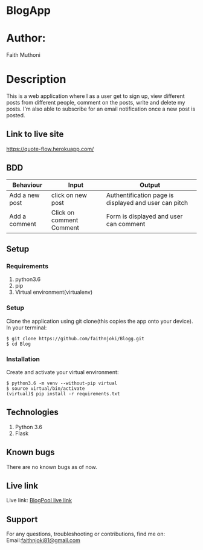 # BlogApp

# Author:
Faith Muthoni

# Description
This is a web application where I as a user get to sign up, view different posts from different people, comment on the posts, write and delete my posts. I'm also able to subscribe for an email notification once a new post is posted.

## Link to live site
https://quote-flow.herokuapp.com/

## BDD
| Behaviour	                       | Input	                 | Output                                                 |
|----------------------------------|-------------------------|--------------------------------------------------------|
| Add a new post                   |	click on new post      | Authentification page is displayed and user can pitch  |
|Add a comment	                   | Click on comment	Comment| Form is displayed and user can comment                 |


## Setup
### Requirements
1. python3.6
2. pip
3. Virtual environment(virtualenv)

### Setup
Clone the application using git clone(this copies the app onto your device). In your terminal:
```
$ git clone https://github.com/faithnjoki/Blogg.git
$ cd Blog
```

### Installation
Create and activate your virtual environment:
```
$ python3.6 -m venv --without-pip virtual
$ source virtual/bin/activate
(virtual)$ pip install -r requirements.txt
```

## Technologies
1. Python 3.6
2. Flask

## Known bugs
There are no known bugs as of now.


## Live link

Live link: [BlogPool live link](https://thestrange-blog.herokuapp.com/)


## Support
For any questions, troubleshooting or contributions, 
find me on:
 Email:faithnjoki81@gmail.com


